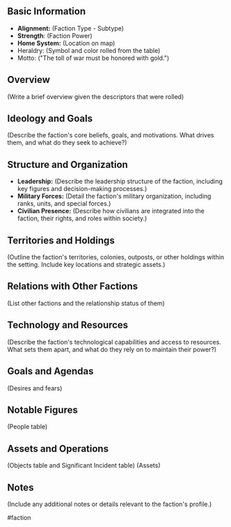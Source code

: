 ## Basic Information

- **Alignment:** (Faction Type - Subtype)
- **Strength**: (Faction Power)
- **Home System:** (Location on map)
- Heraldry: (Symbol and color rolled from the table)
- Motto: ("The toll of war must be honored with gold.")

## Overview

(Write a brief overview given the descriptors that were rolled)

## Ideology and Goals

(Describe the faction's core beliefs, goals, and motivations. What drives them, and what do they seek to achieve?)

## Structure and Organization

- **Leadership:** (Describe the leadership structure of the faction, including key figures and decision-making processes.)
- **Military Forces:** (Detail the faction's military organization, including ranks, units, and special forces.)
- **Civilian Presence:** (Describe how civilians are integrated into the faction, their rights, and roles within society.)

## Territories and Holdings

(Outline the faction's territories, colonies, outposts, or other holdings within the setting. Include key locations and strategic assets.)

## Relations with Other Factions

(List other factions and the relationship status of them)

## Technology and Resources

(Describe the faction's technological capabilities and access to resources. What sets them apart, and what do they rely on to maintain their power?)

## Goals and Agendas

(Desires and fears)

## Notable Figures

(People table)

## Assets and Operations

(Objects table and Significant Incident table)
(Assets)

## Notes

(Include any additional notes or details relevant to the faction's profile.)

#faction
